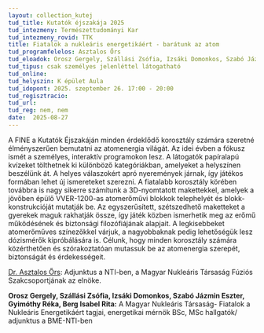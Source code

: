 ```yaml
---
layout: collection_kutej
tud_title: Kutatók éjszakája 2025
tud_intezmeny: Természettudományi Kar
tud_intezmeny_rovid: TTK
title: Fiatalok a nukleáris energetikáért - barátunk az atom
tud_programfelelos: Asztalos Őrs
tud_eloadok: Orosz Gergely, Szállási Zsófia, Izsáki Domonkos, Szabó Jázmin Eszter, Gyimóthy Réka, Berg Isabel Rita
tud_tipus: csak személyes jelenléttel látogatható
tud_online: 
tud_helyszin: K épület Aula
tud_idopont: 2025. szeptember 26. 17:00 - 20:00
tud_regisztracio: 
tud_url: 
tud_reg: nem, nem
date:  2025-08-27
---
```


A FINE a Kutatók Éjszakáján minden érdeklődő korosztály számára szeretné élményszerűen bemutatni az atomenergia világát. Az idei évben a fókusz ismét a személyes, interaktív programokon lesz. 
A látogatók papíralapú kvízeket tölthetnek ki különböző kategóriákban, amelyeket a helyszínen beszélünk át. A helyes válaszokért apró nyeremények járnak, így játékos formában lehet új ismereteket szerezni. 
A fiatalabb korosztály körében továbbra is nagy sikerre számítunk a 3D-nyomtatott makettekkel, amelyek a jövőben épülő VVER-1200-as atomerőművi blokkok telephelyét és blokk-konstrukcióját mutatják be. 
Az egyszerűsített, szétszedhető maketteket a gyerekek maguk rakhatják össze, így játék közben ismerhetik meg az erőmű működésének és biztonsági filozófiájának alapjait.
A legkisebbeket atomerőműves színezőkkel várjuk, a nagyobbaknak pedig lehetőségük lesz dózismérők kipróbálására is.
Célunk, hogy minden korosztály számára közérthetően és szórakoztatóan mutassuk be az atomenergia szerepét, biztonságát és érdekességeit.

[Dr. Asztalos Őrs](https://www.reak.bme.hu/munkatars/oktatok/asztalos-ors.html): Adjunktus a NTI-ben, a Magyar Nukleáris Társaság Fúziós Szakcsoportjának az elnöke.

**Orosz Gergely, Szállási Zsófia, Izsáki Domonkos, Szabó Jázmin Eszter, Gyimóthy Réka, Berg Isabel Rita:**
A Magyar Nukleáris Társaság- Fiatalok a Nukleáris Energetikáért tagjai, energetikai mérnök BSc, MSc hallgatók/ adjunktus a BME-NTI-ben

